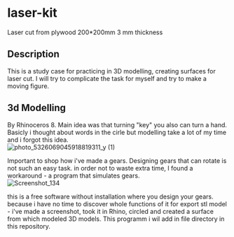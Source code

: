 # laser-kit
Laser cut from plywood 200*200mm 3 mm thickness

## Description  
This is a study case for practicing in 3D modelling, creating surfaces for laser cut. 
I will try to complicate the task for myself and try to make a moving figure.

## 3d Modelling
By Rhinoceros 8. Main idea was that turning "key" you also can turn a hand. Basicly i thought about words in the cirle but modelling take a lot of my time and i forgot this idea.  
![photo_5326069045918819311_y (1)](https://github.com/user-attachments/assets/1c44b718-8c7f-40e8-b121-e8313a980435)

Important to shop how i've made a gears. Designing gears that can rotate is not such an easy task. in order not to waste extra time, I found a workaround - a program that simulates gears.  
![Screenshot_134](https://github.com/user-attachments/assets/fd07bb59-70f2-43ee-8075-10610f1ef519)  

this is a free software without installation where you design your gears. because i have no time to discover whole functions of it for export stl model - i've made a screenshot, took it in Rhino, circled and created a surface from which modeled 3D models. This programm i wil add in file directory in this repository.
